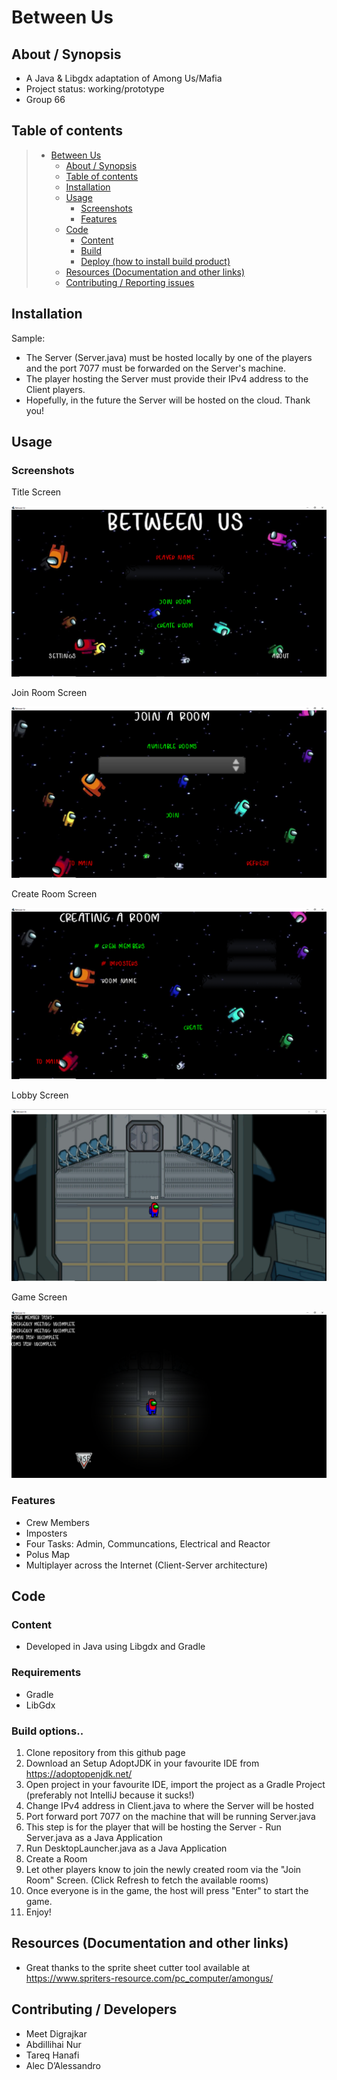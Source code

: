 # Between Us

## About / Synopsis

* A Java & Libgdx adaptation of Among Us/Mafia
* Project status: working/prototype
* Group 66

## Table of contents

> * [Between Us](#title--repository-name)
>   * [About / Synopsis](#about--synopsis)
>   * [Table of contents](#table-of-contents)
>   * [Installation](#installation)
>   * [Usage](#usage)
>     * [Screenshots](#screenshots)
>     * [Features](#features)
>   * [Code](#code)
>     * [Content](#content)
>     * [Build](#build)
>     * [Deploy (how to install build product)](#deploy-how-to-install-build-product)
>   * [Resources (Documentation and other links)](#resources-documentation-and-other-links)
>   * [Contributing / Reporting issues](#contributing--reporting-issues)


## Installation

Sample:

* The Server (Server.java) must be hosted locally by one of the players and the port 7077 must be forwarded on the Server's machine.
* The player hosting the Server must provide their IPv4 address to the Client players.
* Hopefully, in the future the Server will be hosted on the cloud. Thank you!

## Usage

### Screenshots

Title Screen

![1](https://github.com/meetdigrajkar/BetweenUs/blob/master/screenshots/main_screen.PNG)

Join Room Screen

![1](https://github.com/meetdigrajkar/BetweenUs/blob/master/screenshots/join_screen.PNG)

Create Room Screen

![1](https://github.com/meetdigrajkar/BetweenUs/blob/master/screenshots/create_room_screen.PNG)

Lobby Screen

![1](https://github.com/meetdigrajkar/BetweenUs/blob/master/screenshots/lobby_screen.PNG)

Game Screen

![1](https://github.com/meetdigrajkar/BetweenUs/blob/master/screenshots/game_screen.PNG)

### Features

* Crew Members
* Imposters
* Four Tasks: Admin, Communcations, Electrical and Reactor
* Polus Map
* Multiplayer across the Internet (Client-Server architecture)

## Code

### Content

* Developed in Java using Libgdx and Gradle

### Requirements

* Gradle
* LibGdx

### Build options..

1. Clone repository from this github page
2. Download an Setup AdoptJDK in your favourite IDE from https://adoptopenjdk.net/
3. Open project in your favourite IDE, import the project as a Gradle Project (preferably not IntelliJ because it sucks!)
4. Change IPv4 address in Client.java to where the Server will be hosted
5. Port forward port 7077 on the machine that will be running Server.java
6. This step is for the player that will be hosting the Server - Run Server.java as a Java Application
7. Run DesktopLauncher.java as a Java Application
8. Create a Room
9. Let other players know to join the newly created room via the "Join Room" Screen. (Click Refresh to fetch the available rooms)
10. Once everyone is in the game, the host will press "Enter" to start the game.
11. Enjoy!

## Resources (Documentation and other links)

* Great thanks to the sprite sheet cutter tool available at https://www.spriters-resource.com/pc_computer/amongus/

## Contributing / Developers

* Meet Digrajkar
* Abdillihai Nur
* Tareq Hanafi
* Alec D’Alessandro

